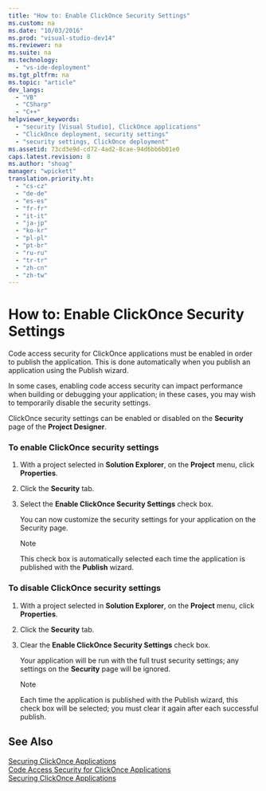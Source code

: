 ```yaml
---
title: "How to: Enable ClickOnce Security Settings"
ms.custom: na
ms.date: "10/03/2016"
ms.prod: "visual-studio-dev14"
ms.reviewer: na
ms.suite: na
ms.technology: 
  - "vs-ide-deployment"
ms.tgt_pltfrm: na
ms.topic: "article"
dev_langs: 
  - "VB"
  - "CSharp"
  - "C++"
helpviewer_keywords: 
  - "security [Visual Studio], ClickOnce applications"
  - "ClickOnce deployment, security settings"
  - "security settings, ClickOnce deployment"
ms.assetid: 73cd3e9d-cd72-4ad2-8cae-94d6bb6b01e0
caps.latest.revision: 8
ms.author: "shoag"
manager: "wpickett"
translation.priority.ht: 
  - "cs-cz"
  - "de-de"
  - "es-es"
  - "fr-fr"
  - "it-it"
  - "ja-jp"
  - "ko-kr"
  - "pl-pl"
  - "pt-br"
  - "ru-ru"
  - "tr-tr"
  - "zh-cn"
  - "zh-tw"
---
```

# How to: Enable ClickOnce Security Settings
Code access security for ClickOnce applications must be enabled in order to publish the application. This is done automatically when you publish an application using the Publish wizard.  
  
 In some cases, enabling code access security can impact performance when building or debugging your application; in these cases, you may wish to temporarily disable the security settings.  
  
 ClickOnce security settings can be enabled or disabled on the **Security** page of the **Project Designer**.  
  
### To enable ClickOnce security settings  
  
1.  With a project selected in **Solution Explorer**, on the **Project** menu, click **Properties**.  
  
2.  Click the **Security** tab.  
  
3.  Select the **Enable ClickOnce Security Settings** check box.  
  
     You can now customize the security settings for your application on the Security page.  
  
    > [!NOTE]
    >  This check box is automatically selected each time the application is published with the **Publish** wizard.  
  
### To disable ClickOnce security settings  
  
1.  With a project selected in **Solution Explorer**, on the **Project** menu, click **Properties**.  
  
2.  Click the **Security** tab.  
  
3.  Clear the **Enable ClickOnce Security Settings** check box.  
  
     Your application will be run with the full trust security settings; any settings on the **Security** page will be ignored.  
  
    > [!NOTE]
    >  Each time the application is published with the Publish wizard, this check box will be selected; you must clear it again after each successful publish.  
  
## See Also  
 [Securing ClickOnce Applications](../VS_IDE/securing-clickonce-applications.md)   
 [Code Access Security for ClickOnce Applications](../VS_IDE/code-access-security-for-clickonce-applications.md)   
 [Securing ClickOnce Applications](../VS_IDE/securing-clickonce-applications.md)